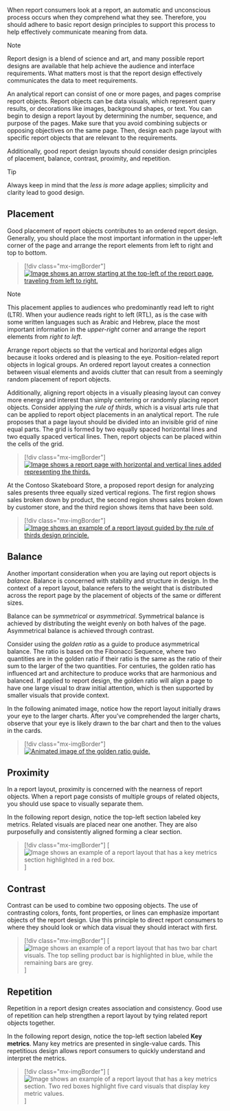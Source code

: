 When report consumers look at a report, an automatic and unconscious process occurs when they comprehend what they see. Therefore, you should adhere to basic report design principles to support this process to help effectively communicate meaning from data.

> [!NOTE]
> Report design is a blend of science and art, and many possible report designs are available that help achieve the audience and interface requirements. What matters most is that the report design effectively communicates the data to meet requirements.

An analytical report can consist of one or more pages, and pages comprise report objects. Report objects can be data visuals, which represent query results, or decorations like images, background shapes, or text. You can begin to design a report layout by determining the number, sequence, and purpose of the pages. Make sure that you avoid combining subjects or opposing objectives on the same page. Then, design each page layout with specific report objects that are relevant to the requirements.

Additionally, good report design layouts should consider design principles of placement, balance, contrast, proximity, and repetition.

> [!TIP]
> Always keep in mind that the *less is more* adage applies; simplicity and clarity lead to good design.

## Placement

Good placement of report objects contributes to an ordered report design. Generally, you should place the most important information in the upper-left corner of the page and arrange the report elements from left to right and top to bottom.

> [!div class="mx-imgBorder"]
> [![Image shows an arrow starting at the top-left of the report page, traveling from left to right.](../media/2-placement-left-to-right.png)](../media/2-placement-left-to-right.png#lightbox)

> [!NOTE]
> This placement applies to audiences who predominantly read left to right (LTR). When your audience reads right to left (RTL), as is the case with some written languages such as Arabic and Hebrew, place the most important information in the *upper-right* corner and arrange the report elements from *right to left*.

Arrange report objects so that the vertical and horizontal edges align because it looks ordered and is pleasing to the eye. Position-related report objects in logical groups. An ordered report layout creates a connection between visual elements and avoids clutter that can result from a seemingly random placement of report objects.

Additionally, aligning report objects in a visually pleasing layout can convey more energy and interest than simply centering or randomly placing report objects. Consider applying the *rule of thirds*, which is a visual arts rule that can be applied to report object placements in an analytical report. The rule proposes that a page layout should be divided into an invisible grid of nine equal parts. The grid is formed by two equally spaced horizontal lines and two equally spaced vertical lines. Then, report objects can be placed within the cells of the grid.

> [!div class="mx-imgBorder"]
> [![Image shows a report page with horizontal and vertical lines added representing the thirds.](../media/3-rule-of-thirds.png)](../media/3-rule-of-thirds.png#lightbox)

At the Contoso Skateboard Store, a proposed report design for analyzing sales presents three equally sized vertical regions. The first region shows sales broken down by product, the second region shows sales broken down by customer store, and the third region shows items that have been sold.

> [!div class="mx-imgBorder"]
> [![Image shows an example of a report layout guided by the rule of thirds design principle.](../media/4-report-design-rule-of-thirds.png)](../media/4-report-design-rule-of-thirds.png#lightbox)

## Balance

Another important consideration when you are laying out report objects is *balance*. Balance is concerned with stability and structure in design. In the context of a report layout, balance refers to the weight that is distributed across the report page by the placement of objects of the same or different sizes.

Balance can be *symmetrical* or *asymmetrical*. Symmetrical balance is achieved by distributing the weight evenly on both halves of the page. Asymmetrical balance is achieved through contrast.

Consider using the *golden ratio* as a guide to produce asymmetrical balance. The ratio is based on the Fibonacci Sequence, where two quantities are in the golden ratio if their ratio is the same as the ratio of their sum to the larger of the two quantities. For centuries, the golden ratio has influenced art and architecture to produce works that are harmonious and balanced. If applied to report design, the golden ratio will align a page to have one large visual to draw initial attention, which is then supported by smaller visuals that provide context.

In the following animated image, notice how the report layout initially draws your eye to the larger charts. After you've comprehended the larger charts, observe that your eye is likely drawn to the bar chart and then to the values in the cards.

> [!div class="mx-imgBorder"]
> [![Animated image of the golden ratio guide.](../media/5-golden-ratio.gif)](../media/5-golden-ratio.gif#lightbox)

## Proximity

In a report layout, proximity is concerned with the nearness of report objects. When a report page consists of multiple groups of related objects, you should use space to visually separate them.

In the following report design, notice the top-left section labeled key metrics. Related visuals are placed near one another. They are also purposefully and consistently aligned forming a clear section.

> [!div class="mx-imgBorder"]
> [![Image shows an example of a report layout that has a key metrics section highlighted in a red box.](../media/6-report-design-proximity.png)]

## Contrast

Contrast can be used to combine two opposing objects. The use of contrasting colors, fonts, font properties, or lines can emphasize important objects of the report design. Use this principle to direct report consumers to where they should look or which data visual they should interact with first.

> [!div class="mx-imgBorder"]
> [![Image shows an example of a report layout that has two bar chart visuals. The top selling product bar is highlighted in blue, while the remaining bars are grey.](../media/7-report-design-contrast.png)]

## Repetition

Repetition in a report design creates association and consistency. Good use of repetition can help strengthen a report layout by tying related report objects together.

In the following report design, notice the top-left section labeled **Key metrics**. Many key metrics are presented in single-value cards. This repetitious design allows report consumers to quickly understand and interpret the metrics.

> [!div class="mx-imgBorder"]
> [![Image shows an example of a report layout that has a key metrics section. Two red boxes highlight five card visuals that display key metric values.](../media/8-report-design-repetition.png)]